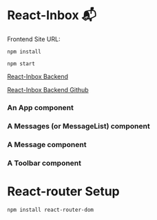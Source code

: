 # React-Inbox 📬

Frontend Site URL:

`npm install`

`npm start`

[React-Inbox Backend]()

[React-Inbox Backend Github](https://github.com/rafischer1/react_inbox_db)

### An App component
### A Messages (or MessageList) component
### A Message component
### A Toolbar component

# React-router Setup

`npm install react-router-dom`
